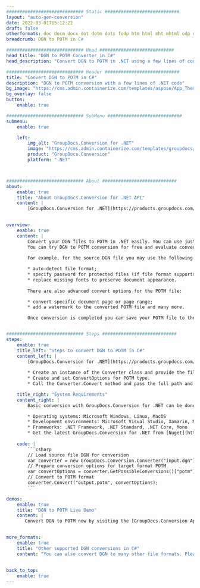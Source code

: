 ```yaml
---
############################# Static ############################
layout: "auto-gen-conversion"
date: 2022-03-01T15:12:22
draft: false
otherformats: doc docm docx dot dotm dotx fodp htm html mht mhtml odp odt otp pot potm potx pps ppsm ppsx ppt pptm pptx rtf
breadcrumb: DGN to POTM in C#

############################# Head ############################
head_title: "DGN to POTM Converter in C#"
head_description: "Convert DGN to POTM in .NET using a few lines of code. Use the GroupDocs Document Conversion API to convert over 160 file formats."

############################# Header ############################
title: "Convert DGN to POTM in C#"
description: "DGN to POTM conversion with a few lines of .NET code"
bg_image: "https://cms.admin.containerize.com/templates/aspose/App_Themes/V3/images/bg/header1.png"
bg_overlay: false
button:
    enable: true

############################# SubMenu ############################
submenu:
    enable: true

    left:
        img_alt: "GroupDocs.Conversion for .NET"
        image: "https://cms.admin.containerize.com/templates/groupdocs/images/product-logos/90x90-noborder/groupdocs-conversion-net.png"
        product: "GroupDocs.Conversion"
        platform: ".NET"



############################# About ############################
about:
    enable: true
    title: "About GroupDocs.Conversion for .NET API"
    content: |
        [GroupDocs.Conversion for .NET](https://products.groupdocs.com/conversion/net/) can be used to convert Microsoft Word, Excel, PowerPoint, PDF, Visio and other formats. GroupDocs.Conversion is a standalone API that is suitable for back-end and internal systems where high performance is required. It does not depend on any software such as Microsoft or Open Office.
    

overview:
    enable: true
    content: |
        Convert your DGN files to POTM in .NET easily. You can use just a couple of C# code lines in any platform of your choice like - Windows, Linux, macOS.
        You can try DGN to POTM conversion for free and evaluate conversion results quality.  Along with simple file conversion scenarios you can try more advanced options for loading source DGN file and for saving output POTM result. 
        
        For example, for the source DGN file you may use the following load options:

        * auto-detect file format;
        * specify password for protected files (if file format supports it);
        * replace missing fonts to preserve document appearance.
        
        There are also advanced convert options for the POTM file:

        * convert specific document page or page range;
        * add a watermark to the converted POTM file and many more.

        Once conversion is completed you can save your POTM file to the local file path or any third-party storage like FTP, Amazon S3, Google Drive, Dropbox etc. Please note - to convert DGN to POTM there is no need for any additional software installed - like MS Office, Open Office, Adobe Acrobat Reader etc.


############################# Steps ############################
steps:
    enable: true
    title_left: "Steps to convert DGN to POTM in C#"
    content_left: |
        [GroupDocs.Conversion for .NET](https://products.groupdocs.com/conversion/net/) makes it easy for developers to convert a DGN file to POTM with a few lines of code.
        
        * Create an instance of the Converter class and provide the file DGN with the full path
        * Create and set ConvertOptions for POTM type.
        * Call the Converter.Convert method and pass the full path and format (POTM) as a parameter

    title_right: "System Requirements"
    content_right: |
        Basic conversion with GroupDocs.Conversion for .NET can be done in just a few simple steps. Our APIs are supported on all major platforms and operating systems. Before executing the code below, make sure you have the following prerequisites installed on your system.

        * Operating systems: Microsoft Windows, Linux, MacOS
        * Development environments: Microsoft Visual Studio, Xamarin, MonoDevelop
        * Frameworks: .NET Framework, .NET Standard, .NET Core, Mono
        * Get the latest GroupDocs.Conversion for .NET from [Nuget](https://www.nuget.org/packages/groupdocs.conversion)
         
    code: |
        ```csharp    
        // Load source file DGN for conversion
        var converter = new GroupDocs.Conversion.Converter("input.dgn");
        // Prepare conversion options for target format POTM
        var convertOptions = converter.GetPossibleConversions()["potm"].ConvertOptions;
        // Convert to POTM format
        converter.Convert("output.potm", convertOptions);
        ```

demos:
    enable: true
    title: "DGN to POTM Live Demo"
    content: |
       Convert DGN to POTM now by visiting the [GroupDocs.Conversion App](https://products.groupdocs.app/conversion/family) website. Online demo has the following advantages
          

more_formats:
    enable: true
    title: "Other supported DGN conversions in C#"
    content: "You can also convert DGN to many other file formats. Please see the list below."
       
       
back_to_top:
    enable: true
---
```

